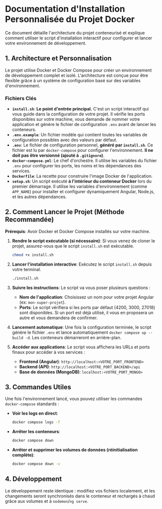 # Documentation d'Installation Personnalisée du Projet Docker

Ce document détaille l'architecture du projet conteneurisé et explique comment utiliser le script d'installation interactif pour configurer et lancer votre environnement de développement.

## 1. Architecture et Personnalisation

Le projet utilise Docker et Docker Compose pour créer un environnement de développement complet et isolé. L'architecture est conçue pour être flexible grâce à un système de configuration basé sur des variables d'environnement.

### Fichiers Clés

-   **`install.sh`**: **Le point d'entrée principal.** C'est un script interactif qui vous guide dans la configuration de votre projet. Il vérifie les ports disponibles sur votre machine, vous demande de nommer votre application et génère le fichier de configuration `.env` avant de lancer les conteneurs.
-   **`.env.example`**: Un fichier modèle qui contient toutes les variables de configuration possibles avec des valeurs par défaut.
-   **`.env`**: Le fichier de configuration personnel, **généré par `install.sh`**. Ce fichier est lu par `docker-compose` pour configurer l'environnement. **Il ne doit pas être versionné (ajouté à `.gitignore`)**.
-   **`docker-compose.yml`**: Le chef d'orchestre. Il utilise les variables du fichier `.env` pour configurer les ports, les noms et les dépendances des services.
-   **`Dockerfile`**: La recette pour construire l'image Docker de l'application.
-   **`setup.sh`**: Un script exécuté **à l'intérieur du conteneur Docker** lors du premier démarrage. Il utilise les variables d'environnement (comme `APP_NAME`) pour installer et configurer dynamiquement Angular, Node.js, et les autres dépendances.

## 2. Comment Lancer le Projet (Méthode Recommandée)

**Prérequis**: Avoir Docker et Docker Compose installés sur votre machine.

1.  **Rendre le script exécutable (si nécessaire)**:
    Si vous venez de cloner le projet, assurez-vous que le script `install.sh` est exécutable.

    ```bash
    chmod +x install.sh
    ```

2.  **Lancer l'installation interactive**:
    Exécutez le script `install.sh` depuis votre terminal.

    ```bash
    ./install.sh
    ```

3.  **Suivre les instructions**:
    Le script va vous poser plusieurs questions :
    -   **Nom de l'application**: Choisissez un nom pour votre projet Angular (ex: `mon-super-projet`).
    -   **Ports**: Le script vérifiera si les ports par défaut (4200, 3000, 27018) sont disponibles. Si un port est déjà utilisé, il vous en proposera un autre et vous demandera de confirmer.

4.  **Lancement automatique**:
    Une fois la configuration terminée, le script génère le fichier `.env` et lance automatiquement `docker compose up --build -d`. Les conteneurs démarreront en arrière-plan.

5.  **Accéder aux applications**:
    Le script vous affichera les URLs et ports finaux pour accéder à vos services :
    -   **Frontend (Angular)**: `http://localhost:<VOTRE_PORT_FRONTEND>`
    -   **Backend (API)**: `http://localhost:<VOTRE_PORT_BACKEND>/api`
    -   **Base de données (MongoDB)**: `localhost:<VOTRE_PORT_MONGO>`

## 3. Commandes Utiles

Une fois l'environnement lancé, vous pouvez utiliser les commandes `docker-compose` standards :

-   **Voir les logs en direct**:
    ```bash
    docker compose logs -f
    ```

-   **Arrêter les conteneurs**:
    ```bash
    docker compose down
    ```

-   **Arrêter et supprimer les volumes de données (réinitialisation complète)**:
    ```bash
    docker compose down -v
    ```

## 4. Développement

Le développement reste identique : modifiez vos fichiers localement, et les changements seront synchronisés dans le conteneur et rechargés à chaud grâce aux volumes et à `nodemon`/`ng serve`.